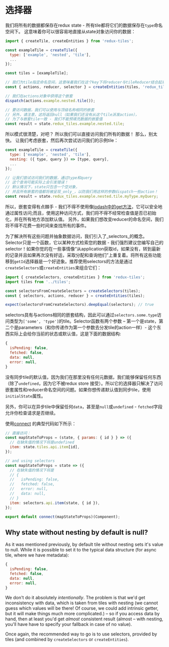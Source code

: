 # 选择器

我们将所有的数据都保存在redux state - 所有tile都将它们的数据保存在`type`命名空间下。 这意味着你可以很容易地直接从state对象访问你的数据：

```js
import { createTile, createEntities } from 'redux-tiles';

const exampleTile = createTile({
  type: ['example', 'nested', 'tile'],
  ...
});

const tiles = [exampleTile];

// 我们为tile指定命名空间，这意味着我们在这个key下将reducer与tileReducer结合起来
const { actions, reducer, selector } = createEntities(tiles, 'redux_tiles');

// 我们在actions对象中获得这个嵌套
dispatch(actions.example.nested.tile());

// 要访问数据，我们可以使用与顶级名称相同的嵌套
// 另外，请注意，这将返回null（如果我们还没有从这个tile派发action），
// 为了与嵌套tile一致 - 我们不能预填充数据的嵌套值
const result = state.redux_tiles.example.nested.tile;
```

所以模式很清楚，对吧？ 所以我们可以直接访问我们所有的数据！
那么，别太快。 让我们考虑嵌套，然后再次尝试访问我们的示例tile：


```js
const exampleTile = createTile({
  type: ['example', 'nested', 'tile'],
  nesting: ({ type, query }) => [type, query],
  ...
});

// 让我们尝试访问我们的数据，通过type和query
// 这个查询可能实际上会引发错误！
// 默认情况下，state只包含一个空对象，
// 并且所有嵌套的值都将被呈现_only_，以防我们用这样的参数dispatch一些action！
const result = state.redux_tiles.example.nested.tile.myType.myQuery;
```

所以，嵌套变得有点棘手 - 我们不得不使用像[lodash中的get方法](https://lodash.com/docs/4.17.4#get)，它可以安全地通过属性访问;而且，使用这种访问方式，我们将不得不经常检查值是否已初始化，并在所有地方添加默认值。
另外，如果我们想改变reducer的命名空间，我们将不得不花费一些时间来查找所有的事件。

为了解决所有这些问题并抽象数据访问，我们引入了_selectors_的概念。Selector只是一个函数，它以某种方式检索您的数据 - 我们强烈建议您编写自己的selector！如果你觉的在一些事情像“从application获取id，如果没有，转到最新的记录并且如果再次没有好运，采取分配和查询他们”上重复着。将所有这些功能移到`getId`选择器是一个好迹象。推荐使用selectors的方法是通过`createSelectors`或`createEntities`来组合它们：

```js
import { createSelectors, createEntities } from 'redux-tiles';
import tiles from '../tiles';

const selectorsFromCreateSelectors = createSelectors(tiles);
const { selectors, actions, reducer } = createEntities(tiles);

expect(selectorsFromCreateSelectors).deepEqual(selectors); // true
```

selectors具有与actions相同的嵌套结构，因此可以通过`selectors.some.type`访问类型为`['some', 'type']`的tile。Selector函数有两个参数 – 第一个是state，第二个是parameters（和你传递作为第一个参数去分发tile的action一样）- 这个东西实际上会给你当前的状态或默认值，这是下面的数据结构:

```js
{
  isPending: false,
  fetched: false,
  data: null,
  error: null,
}
```

没有同步tile的默认值，因为我们在那里没有任何元数据，我们能够保留任何东西（除了`undefined`，因为它不被redux store 接受）。所以它的选择器只解决了访问嵌套属性和reducer命名空间的问题。如果你想传递默认值到同步tile，使用`initialState`属性。

另外，你可以在异步tile中保留任何`data`，甚至是`null`或`undefined` - `fetched`字段允许你检查请求是否继续。

使用[connect](https://github.com/reactjs/react-redux/blob/master/docs/api.md#connectmapstatetoprops-mapdispatchtoprops-mergeprops-options) 的典型代码如下所示：

```js
// 直接访问：
const mapStateToProps = (state, { params: { id } } => ({
  // 在缺失值的情况下将是undefined
  item: state.tiles.api.item[id],
});

// and using selectors
const mapStateToProps = state => ({
  // 在缺失值的情况下将是
  // {
  //   isPending: false,
  //   fetched: false,
  //   error: null,
  //   data: null,
  // }
  item: selectors.api.item(state, { id }),
});

export default connect(mapStateToProps)(Component);
```

## Why state without nesting by default is null?

As it was mentioned previously, by default tile without nesting sets it's value to null. While it is possible to set it to the typical data structure (for async tile, where we have metadata):

```js
{
  isPending: false,
  fetched: false,
  data: null,
  error: null,
}
```

We don't do it absolutely _intentionally_. The problem is that we'd get inconsistency with data, which is taken from tiles with nesting (we cannot guess which values will be there! Of course, we could add intrinsic getter, but it will make things much more complicated.) – so if you access data by hand, then at least you'd get _almost_ consistent result (almost – with nesting, you'll have have to specify your fallback in case of no value).

Once again, the recommended way to go is to use selectors, provided by tiles (and combined by `createSelectors` or `createEntities`).